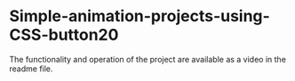 # Simple-animation-projects-using-CSS-button20
The functionality and operation of the project are available as a video in the readme file.
